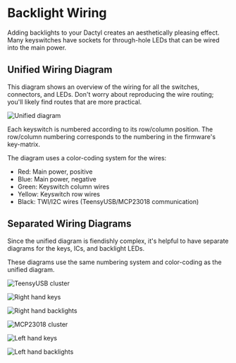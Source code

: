 # Backlight Wiring

Adding backlights to your Dactyl creates an aesthetically pleasing effect. Many keyswitches have sockets for through-hole LEDs that can be wired into the main power.

## Unified Wiring Diagram

This diagram shows an overview of the wiring for all the switches, connectors, and LEDs. Don't worry about reproducing the wire routing; you'll likely find routes that are more practical.

![Unified diagram](./dactyl-unified-diagram.png)

Each keyswitch is numbered according to its row/column position. The row/column numbering corresponds to the numbering in the firmware's key-matrix.

The diagram uses a color-coding system for the wires:

* Red: Main power, positive
* Blue: Main power, negative
* Green: Keyswitch column wires
* Yellow: Keyswitch row wires
* Black: TWI/I2C wires (TeensyUSB/MCP23018 communication)

## Separated Wiring Diagrams

Since the unified diagram is fiendishly complex, it's helpful to have separate diagrams for the keys, ICs, and backlight LEDs.

These diagrams use the same numbering system and color-coding as the unified diagram.

![TeensyUSB cluster](./dactyl-teensyusb-cluster.png)

![Right hand keys](./dactyl-right-hand-keys.png)

![Right hand backlights](./dactyl-right-hand-backlights.png)

![MCP23018 cluster](./dactyl-mcp23018-cluster.png)

![Left hand keys](./dactyl-left-hand-keys.png)

![Left hand backlights](./dactyl-left-hand-backlights.png)
